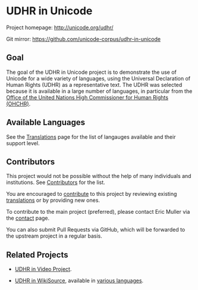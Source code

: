 # UDHR in Unicode

Project homepage: http://unicode.org/udhr/

Git mirror: https://github.com/unicode-corpus/udhr-in-unicode

## Goal

The goal of the UDHR in Unicode project is to demonstrate the use of Unicode for
a wide variety of languages, using the Universal Declaration of Human Rights
(UDHR) as a representative text. The UDHR was selected because it is available
in a large number of languages, in particular from the [Office of the United
Nations High Commissioner for Human Rights
(OHCHR)](http://www.ohchr.org/EN/UDHR/).

## Available Languages

See the [Translations](http://unicode.org/udhr/translations.html) page for the
list of langauges available and their support level.

## Contributors

This project would not be possible without the help of many individuals and
institutions. See [Contributors](http://unicode.org/udhr/contributors.html) for
the list.

You are encouraged to [contribute](http://unicode.org/udhr/contributors.html) to
this project by reviewing existing
[translations](http://unicode.org/udhr/translations.html) or by providing new
ones.

To contribute to the main project (preferred), please contact Eric Muller via
the [contact](http://unicode.org/udhr/contacts.html) page.

You can also submit Pull Requests via GitHub, which will be forwarded to the
upstream project in a regular basis.

## Related Projects

-   [UDHR in Video Project](https://udhr.video/).

-   [UDHR in
    WikiSource](https://en.wikisource.org/wiki/Universal_Declaration_of_Human_Rights),
    available in [various
    languages](https://www.wikidata.org/wiki/Q7813#sitelinks-wikisource).
